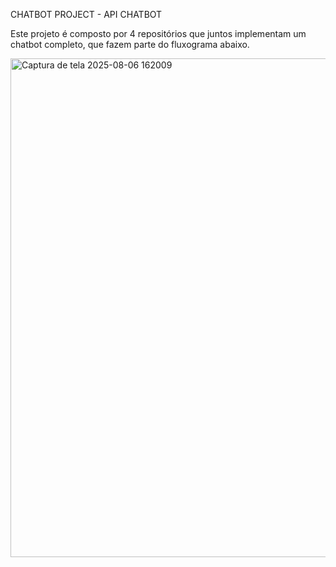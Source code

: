 CHATBOT PROJECT - API CHATBOT

Este projeto é composto por 4 repositórios que juntos implementam um chatbot completo, que fazem parte do fluxograma abaixo.

<img width="568" height="798" alt="Captura de tela 2025-08-06 162009" src="https://github.com/user-attachments/assets/b5864947-4d49-4110-9dd3-9ceccc05c6aa" />
